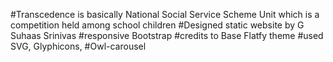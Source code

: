 #Transcedence is basically National Social Service Scheme Unit which is a competition held among school children
#Designed static website by G Suhaas Srinivas
#responsive Bootstrap
#credits to Base Flatfy theme 
#used SVG, Glyphicons,
#Owl-carousel